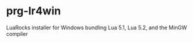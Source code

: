 prg-lr4win
==========

LuaRocks installer for Windows bundling Lua 5.1, Lua 5.2, and the MinGW compiler
